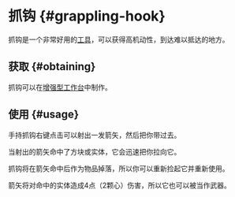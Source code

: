 # 抓钩 {#grappling-hook}

抓钩是一个非常好用的[工具](/Tools)，可以获得高机动性，到达难以抵达的地方。

## 获取 {#obtaining}

抓钩可以在[增强型工作台](/Enhanced-Crafting-Table)中制作。

## 使用 {#usage}

手持抓钩右键点击可以射出一发箭矢，然后把你带过去。

当射出的箭矢命中了方块或实体，它会迅速把你拉向它。

抓钩将在箭矢命中后作为物品掉落，所以你可以重新捡起它并重新使用。

箭矢将对命中的实体造成4点（2颗心）伤害，所以它也可以被当作武器。
